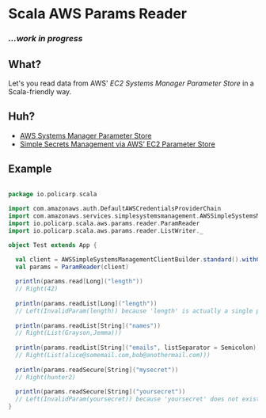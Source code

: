 # Scala AWS Params Reader
### _...work in progress_

## What?
Let's you read data from AWS' _EC2 Systems Manager Parameter Store_ in a Scala-friendly way.

## Huh?
- [AWS Systems Manager Parameter Store](http://docs.aws.amazon.com/systems-manager/latest/userguide/systems-manager-paramstore.html)
- [Simple Secrets Management via AWS’ EC2 Parameter Store](https://medium.com/@mda590/simple-secrets-management-via-aws-ec2-parameter-store-737477e19450)

## Example
```scala
  
package io.policarp.scala

import com.amazonaws.auth.DefaultAWSCredentialsProviderChain
import com.amazonaws.services.simplesystemsmanagement.AWSSimpleSystemsManagementClientBuilder
import io.policarp.scala.aws.params.reader.ParamReader
import io.policarp.scala.aws.params.reader.ListWriter._

object Test extends App {

  val client = AWSSimpleSystemsManagementClientBuilder.standard().withCredentials(new DefaultAWSCredentialsProviderChain()).build()
  val params = ParamReader(client)
  
  println(params.read[Long]("length"))
  // Right(42)
  
  println(params.readList[Long]("length"))
  // Left(InvalidParam(length)) because 'length' is actually a single parameter
  
  println(params.readList[String]("names"))
  // Right(List(Grayson,Jemma)))
  
  println(params.readList[String]("emails", listSeparator = Semicolon))
  // Right(List(alice@somemail.com,bob@anothermail.com)))  
  
  println(params.readSecure[String]("mysecret"))
  // Right(hunter2)
  
  println(params.readSecure[String]("yoursecret"))
  // Left(InvalidParam(yoursecret)) because 'yoursecret' does not exist
}

```